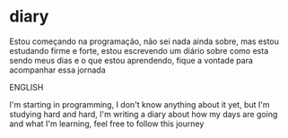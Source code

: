 # diary
Estou começando na programação, não sei nada ainda sobre, mas estou estudando firme e forte, estou escrevendo um diário sobre como esta sendo meus dias e o que estou aprendendo, fique a vontade para acompanhar essa jornada

ENGLISH 

I'm starting in programming, I don't know anything about it yet, but I'm studying hard and hard, I'm writing a diary about how my days are going and what I'm learning, feel free to follow this journey
